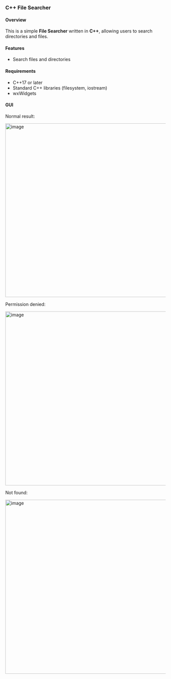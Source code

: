 ### **C++ File Searcher**  

#### **Overview**  
This is a simple **File Searcher** written in **C++**, allowing users to search directories and files.  

#### **Features**  
- Search files and directories  

#### **Requirements**  
- C++17 or later  
- Standard C++ libraries (filesystem, iostream)  
- wxWidgets

#### **GUI**
Normal result:

<img width="546" alt="image" src="https://github.com/user-attachments/assets/4c305105-7dbd-41e5-ab15-75dd57936df1" />

Permission denied:

<img width="547" alt="image" src="https://github.com/user-attachments/assets/8b3fc4f8-5296-4ed3-b624-c0e267549a33" />

Not found:

<img width="547" alt="image" src="https://github.com/user-attachments/assets/38d7d7cd-7f7c-4cff-a170-082810779627" />

